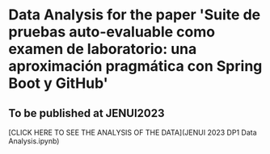 # Data Analysis  for the paper 'Suite de pruebas auto-evaluable como examen de laboratorio: una aproximación pragmática con Spring Boot y GitHub'
## To be published at JENUI2023

[CLICK HERE TO SEE THE ANALYSIS OF THE DATA](JENUI 2023 DP1 Data Analysis.ipynb)
